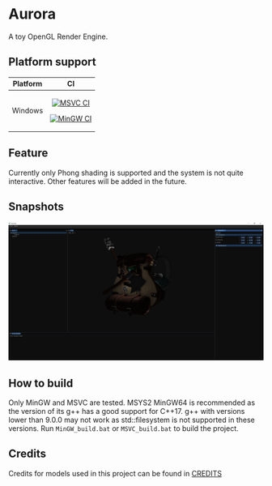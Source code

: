 # Aurora
A toy OpenGL Render Engine.

## Platform support
| Platform | CI |
|----------|:--:|
| Windows | <p>[![MSVC CI](https://github.com/JHex-git/Aurora/actions/workflows/MSVC.yml/badge.svg)](https://github.com/JHex-git/Aurora/actions/workflows/MSVC.yml)</p> <p>[![MinGW CI](https://github.com/JHex-git/Aurora/actions/workflows/MinGW.yml/badge.svg)](https://github.com/JHex-git/Aurora/actions/workflows/MSVC.yml)</p> |

## Feature
Currently only Phong shading is supported and the system is not quite interactive. Other features will be added in the future.

## Snapshots
![Overview](docs/snapshots/overview.png)

## How to build
Only MinGW and MSVC are tested. MSYS2 MinGW64 is recommended as the version of its g++ has a good support for C++17. g++ with versions lower than 9.0.0 may not work as std::filesystem is not supported in these versions. Run `MinGW_build.bat` or `MSVC_build.bat` to build the project.

## Credits
Credits for models used in this project can be found in [CREDITS](./CREDITS)